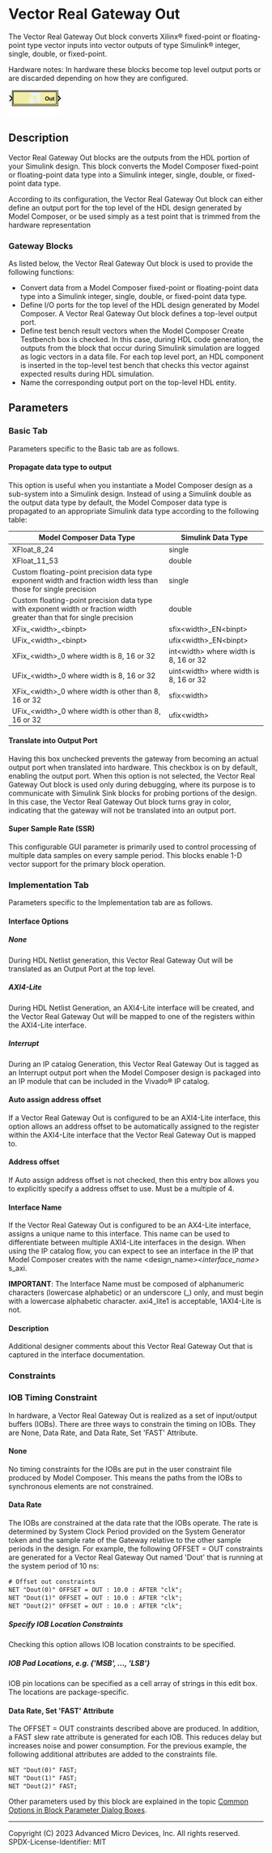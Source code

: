 # Vector Real Gateway Out

The Vector Real Gateway Out block converts Xilinx® fixed-point or
floating-point type vector inputs into vector outputs of type Simulink®
integer, single, double, or fixed-point.

Hardware notes: In hardware these blocks become top level output ports
or are discarded depending on how they are configured.

![](./Images/block.png)

## Description

Vector Real Gateway Out blocks are the outputs from the HDL portion of
your Simulink design. This block converts the Model Composer fixed-point
or floating-point data type into a Simulink integer, single, double, or
fixed-point data type.

According to its configuration, the Vector Real Gateway Out block can
either define an output port for the top level of the HDL design
generated by Model Composer, or be used simply as a test point that is
trimmed from the hardware representation

### Gateway Blocks

As listed below, the Vector Real Gateway Out block is used to provide
the following functions:

- Convert data from a Model Composer fixed-point or floating-point data
  type into a Simulink integer, single, double, or fixed-point data
  type.
- Define I/O ports for the top level of the HDL design generated by
  Model Composer. A Vector Real Gateway Out block defines a top-level
  output port.
- Define test bench result vectors when the Model Composer Create
  Testbench box is checked. In this case, during HDL code generation,
  the outputs from the block that occur during Simulink simulation are
  logged as logic vectors in a data file. For each top level port, an
  HDL component is inserted in the top-level test bench that checks this
  vector against expected results during HDL simulation.
- Name the corresponding output port on the top-level HDL entity.

## Parameters

### Basic Tab  
Parameters specific to the Basic tab are as follows.
#### Propagate data type to output  
This option is useful when you instantiate a Model Composer design as a
sub-system into a Simulink design. Instead of using a Simulink double as
the output data type by default, the Model Composer data type is
propagated to an appropriate Simulink data type according to the
following table:

| Model Composer Data Type                                                                                               | Simulink Data Type                       |
|------------------------------------------------------------------------------------------------------------------------|------------------------------------------|
| XFloat_8_24                                                                                                            | single                                   |
| XFloat_11_53                                                                                                           | double                                   |
| Custom floating-point precision data type exponent width and fraction width less than those for single precision       | single                                   |
| Custom floating-point precision data type with exponent width or fraction width greater than that for single precision | double                                   |
| XFix\_\<width\>\_\<binpt\>                                                                                             | sfix\<width\>\_EN\<binpt\>               |
| UFix\_\<width\>\_\<binpt\>                                                                                             | ufix\<width\>\_EN\<binpt\>               |
| XFix\_\<width\>\_0 where width is 8, 16 or 32                                                                          | int\<width\> where width is 8, 16 or 32  |
| UFix\_\<width\>\_0 where width is 8, 16 or 32                                                                          | uint\<width\> where width is 8, 16 or 32 |
| XFix\_\<width\>\_0 where width is other than 8, 16 or 32                                                               | sfix\<width\>                            |
| UFix\_\<width\>\_0 where width is other than 8, 16 or 32                                                               | ufix\<width\>                            |



#### Translate into Output Port  
Having this box unchecked prevents the gateway from becoming an actual
output port when translated into hardware. This checkbox is on by
default, enabling the output port. When this option is not selected, the
Vector Real Gateway Out block is used only during debugging, where its
purpose is to communicate with Simulink Sink blocks for probing portions
of the design. In this case, the Vector Real Gateway Out block turns
gray in color, indicating that the gateway will not be translated into
an output port.

#### Super Sample Rate (SSR)
This configurable GUI parameter is primarily
used to control processing of multiple data samples on every sample
period. This blocks enable 1-D vector support for the primary block
operation.

### Implementation Tab  
Parameters specific to the Implementation tab are as follows.

#### Interface Options  
##### None  
During HDL Netlist generation, this Vector Real Gateway Out will be
translated as an Output Port at the top level.

##### AXI4-Lite  
During HDL Netlist Generation, an AXI4-Lite interface will be created,
and the Vector Real Gateway Out will be mapped to one of the registers
within the AXI4-Lite interface.

##### Interrupt  
During an IP catalog Generation, this Vector Real Gateway Out is tagged
as an Interrupt output port when the Model Composer design is packaged
into an IP module that can be included in the Vivado® IP catalog.

#### Auto assign address offset  
If a Vector Real Gateway Out is configured to be an AXI4-Lite interface,
this option allows an address offset to be automatically assigned to the
register within the AXI4-Lite interface that the Vector Real Gateway Out
is mapped to.

#### Address offset  
If Auto assign address offset is not checked, then this entry box allows
you to explicitly specify a address offset to use. Must be a multiple of
4.

#### Interface Name  
If the Vector Real Gateway Out is configured to be an AX4-Lite
interface, assigns a unique name to this interface. This name can be
used to differentiate between multiple AXI4-Lite interfaces in the
design. When using the IP catalog flow, you can expect to see an
interface in the IP that Model Composer creates with the name
<design_name>_<interface_name>_ s_axi.

**IMPORTANT**: The Interface Name must be composed of alphanumeric
characters (lowercase alphabetic) or an underscore (\_) only, and must
begin with a lowercase alphabetic character. axi4_lite1 is acceptable,
1AXI4-Lite is not.

#### Description  
Additional designer comments about this Vector Real Gateway Out that is
captured in the interface documentation.

### Constraints  
### IOB Timing Constraint  
In hardware, a Vector Real Gateway Out is realized as a set of
input/output buffers (IOBs). There are three ways to constrain the
timing on IOBs. They are None, Data Rate, and Data Rate, Set 'FAST'
Attribute.

#### None  
No timing constraints for the IOBs are put in the user constraint file
produced by Model Composer. This means the paths from the IOBs to
synchronous elements are not constrained.

#### Data Rate  
The IOBs are constrained at the data rate that the IOBs operate. The
rate is determined by System Clock Period provided on the System
Generator token and the sample rate of the Gateway relative to the other
sample periods in the design. For example, the following OFFSET = OUT
constraints are generated for a Vector Real Gateway Out named 'Dout'
that is running at the system period of 10 ns:

``` pre
# Offset out constraints 
NET "Dout(0)" OFFSET = OUT : 10.0 : AFTER "clk"; 
NET "Dout(1)" OFFSET = OUT : 10.0 : AFTER "clk"; 
NET "Dout(2)" OFFSET = OUT : 10.0 : AFTER "clk";
```

##### Specify IOB Location Constraints  
Checking this option allows IOB location constraints to be specified.

##### IOB Pad Locations, e.g. {'MSB', ..., 'LSB'}  
IOB pin locations can be specified as a cell array of strings in this
edit box. The locations are package-specific.

#### Data Rate, Set 'FAST' Attribute  
The OFFSET = OUT constraints described above are produced. In addition,
a FAST slew rate attribute is generated for each IOB. This reduces delay
but increases noise and power consumption. For the previous example, the
following additional attributes are added to the constraints file.

``` pre
NET "Dout(0)" FAST; 
NET "Dout(1)" FAST; 
NET "Dout(2)" FAST; 
```

Other parameters used by this block are explained in the topic [Common
Options in Block Parameter Dialog
Boxes](../../GEN/common-options/README.md).

--------------
Copyright (C) 2023 Advanced Micro Devices, Inc. All rights reserved.
SPDX-License-Identifier: MIT
